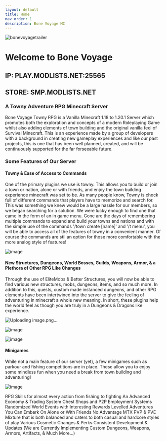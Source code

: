 ```yaml
---
layout: default
title: Home
nav_order: 1
description: Bone Voyage MC
---
```


![bonevoyagetrailer](https://github.com/TheMrNewVegas/TheMrNewVegas.github.io/assets/112358568/a97f12e1-337c-4622-9e68-1e08d7d84a77)

# **Welcome to Bone Voyage**
## **IP: PLAY.MODLISTS.NET:25565**
## **STORE: SMP.MODLISTS.NET**

### **A Towny Adventure RPG Minecraft Server**

Bone Voyage Towny RPG is a Vanilla Minecraft 1.18 to 1.20.1 Server which promotes both the exploration and concepts of a modern Roleplaying Game whilst also adding elements of town building and the original vanilla feel of Survival Minecraft. This is an experience made by a group of developers with a background in creating new gameplay experiences and like our past projects, this is one that has been well planned, created, and will be continuously supported for the far forseeable future.

### **Some Features of Our Server**

#### **Towny & Ease of Access to Commands**

One of the primary plugins we use is towny. This allows you to build or join a town or nation, alone or with friends, and enjoy the town building experience minecraft was set to be. As many people know, Towny is chock full of different commands that players have to memorize and search for. This was something we knew would be a large hassle for our members, so we began searching for a solution. We were lucky enough to find one that came in the form of an in game menu. Gone are the days of remembering multiple commands to expand and build your towns and nations and with the simple use of the commands '/town create [name]' and '/t menu', you will be able to access all of the features of towny in a convenient manner. Of course the commands are stil an option for those more comfortable with the more analog style of features!

![image](https://github.com/TheMrNewVegas/TheMrNewVegas.github.io/assets/112358568/b39861b5-ebc5-4f68-b027-a6c6e076384d)

#### **New Structures, Dungeons, World Bosses, Guilds, Weapons, Armor, & a Plethora of Other RPG Like Changes**

Through the use of EliteMobs & Better Structures, you will now be able to find various new structures, mobs, dungeons, items, and so much more. In addition to this, quests, custom made instanced dungeons, and other RPG elements have been intertwined into the server to give the feeling of adventuring in minecraft a whole new meaning. In short, these plugins help the world feel as though you are truly in a Dungeons & Dragons like experience. 

![Uploading image.png…]()

![image](https://github.com/TheMrNewVegas/TheMrNewVegas.github.io/assets/112358568/bd2a7a68-4fe0-4dbc-9da7-d9f647bf1eec)

![image](https://github.com/TheMrNewVegas/TheMrNewVegas.github.io/assets/112358568/3ab29872-42a1-4595-b923-388f9432f52b)




#### **Minigames**

While not a main feature of our server (yet), a few minigames such as parkour and fishing competitions are in place. These allow you to enjoy some mindless fun when you need a break from town building and adventuring!

![image](https://github.com/TheMrNewVegas/TheMrNewVegas.github.io/assets/112358568/1c41f3c1-a67f-4810-9d15-20cc70b1be71)







RPG Skills for almost every action from fishing to fighting
An Advanced Economy & Trading System
Chest Shops and P2P Employment Systems
Randomized World Events with Interesting Rewards
Levelled Adventures You Can Embark On Alone or With Friends
No Advantage MTX
PVP & PVE Mixture that is both balanced and caters to both casual and hardcore styles of play
Various Cosmetic Changes & Perks
Consistent Development & Updates (We are Currently Implementing Custom Dungeons, Weapons, Armors, Artifacts, & Much More...)
